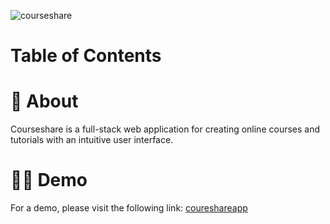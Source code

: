 ![courseshare](https://courseshareapp.com/favicon.ico)

# Table of Contents

# 🤔 About

Courseshare is a full-stack web application for creating online courses and tutorials with an intuitive user interface.

# 🧑‍💻 Demo

For a demo, please visit the following link: [coureshareapp](https://courseshareapp.com)
